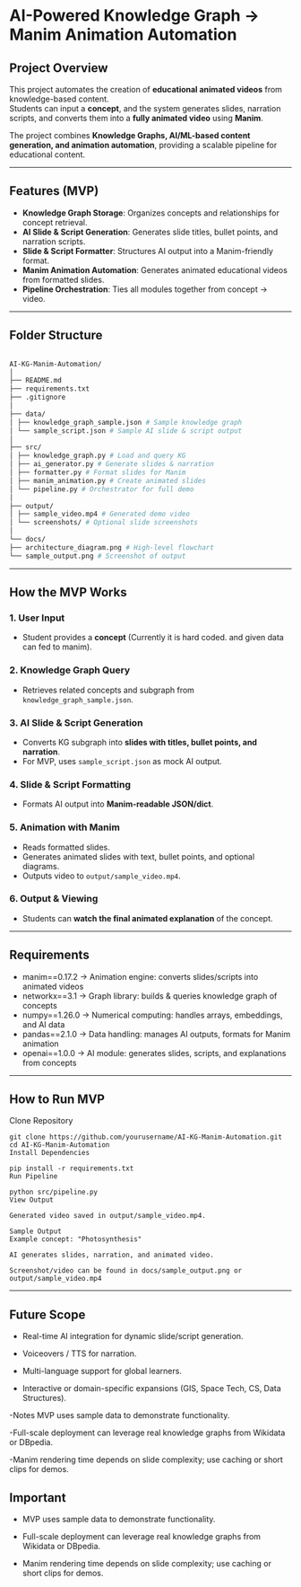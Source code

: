 
# AI-Powered Knowledge Graph → Manim Animation Automation

## Project Overview
This project automates the creation of **educational animated videos** from knowledge-based content.  
Students can input a **concept**, and the system generates slides, narration scripts, and converts them into a **fully animated video** using **Manim**.

The project combines **Knowledge Graphs, AI/ML-based content generation, and animation automation**, providing a scalable pipeline for educational content.

---

## Features (MVP)
- **Knowledge Graph Storage**: Organizes concepts and relationships for concept retrieval.  
- **AI Slide & Script Generation**: Generates slide titles, bullet points, and narration scripts.  
- **Slide & Script Formatter**: Structures AI output into a Manim-friendly format.  
- **Manim Animation Automation**: Generates animated educational videos from formatted slides.  
- **Pipeline Orchestration**: Ties all modules together from concept → video.  

---

## Folder Structure

```bash

AI-KG-Manim-Automation/
│
├── README.md
├── requirements.txt
├── .gitignore
│
├── data/
│ ├── knowledge_graph_sample.json # Sample knowledge graph
│ └── sample_script.json # Sample AI slide & script output
│
├── src/
│ ├── knowledge_graph.py # Load and query KG
│ ├── ai_generator.py # Generate slides & narration
│ ├── formatter.py # Format slides for Manim
│ ├── manim_animation.py # Create animated slides
│ └── pipeline.py # Orchestrator for full demo
│
├── output/
│ ├── sample_video.mp4 # Generated demo video
│ └── screenshots/ # Optional slide screenshots
│
└── docs/
├── architecture_diagram.png # High-level flowchart
└── sample_output.png # Screenshot of output

```

---

## How the MVP Works

### 1. User Input
- Student provides a **concept** (Currently it is hard coded. and given data can fed to manim).

### 2. Knowledge Graph Query
- Retrieves related concepts and subgraph from `knowledge_graph_sample.json`.

### 3. AI Slide & Script Generation
- Converts KG subgraph into **slides with titles, bullet points, and narration**.  
- For MVP, uses `sample_script.json` as mock AI output.

### 4. Slide & Script Formatting
- Formats AI output into **Manim-readable JSON/dict**.

### 5. Animation with Manim
- Reads formatted slides.  
- Generates animated slides with text, bullet points, and optional diagrams.  
- Outputs video to `output/sample_video.mp4`.

### 6. Output & Viewing
- Students can **watch the final animated explanation** of the concept.

---

## Requirements

- manim==0.17.2      -> Animation engine: converts slides/scripts into animated videos
- networkx==3.1      -> Graph library: builds & queries knowledge graph of concepts
- numpy==1.26.0      -> Numerical computing: handles arrays, embeddings, and AI data
- pandas==2.1.0      -> Data handling: manages AI outputs, formats for Manim animation
- openai==1.0.0      -> AI module: generates slides, scripts, and explanations from concepts

---

 ## How to Run MVP
 
Clone Repository
```
git clone https://github.com/yourusername/AI-KG-Manim-Automation.git
cd AI-KG-Manim-Automation
Install Dependencies

pip install -r requirements.txt
Run Pipeline

python src/pipeline.py
View Output

Generated video saved in output/sample_video.mp4.

Sample Output
Example concept: "Photosynthesis"

AI generates slides, narration, and animated video.

Screenshot/video can be found in docs/sample_output.png or output/sample_video.mp4
```

---


## Future Scope
- Real-time AI integration for dynamic slide/script generation.

- Voiceovers / TTS for narration.

- Multi-language support for global learners.

- Interactive or domain-specific expansions (GIS, Space Tech, CS, Data Structures).

-Notes
MVP uses sample data to demonstrate functionality.

-Full-scale deployment can leverage real knowledge graphs from Wikidata or DBpedia.

-Manim rendering time depends on slide complexity; use caching or short clips for demos.


## Important
- MVP uses sample data to demonstrate functionality.

- Full-scale deployment can leverage real knowledge graphs from Wikidata or DBpedia.

- Manim rendering time depends on slide complexity; use caching or short clips for demos.

